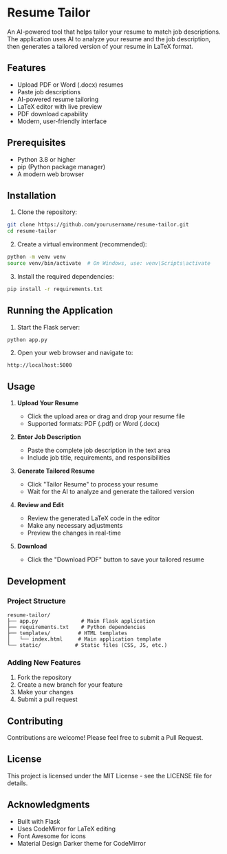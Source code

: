 # Resume Tailor

An AI-powered tool that helps tailor your resume to match job descriptions. The application uses AI to analyze your resume and the job description, then generates a tailored version of your resume in LaTeX format.

## Features

- Upload PDF or Word (.docx) resumes
- Paste job descriptions
- AI-powered resume tailoring
- LaTeX editor with live preview
- PDF download capability
- Modern, user-friendly interface

## Prerequisites

- Python 3.8 or higher
- pip (Python package manager)
- A modern web browser

## Installation

1. Clone the repository:
```bash
git clone https://github.com/yourusername/resume-tailor.git
cd resume-tailor
```

2. Create a virtual environment (recommended):
```bash
python -m venv venv
source venv/bin/activate  # On Windows, use: venv\Scripts\activate
```

3. Install the required dependencies:
```bash
pip install -r requirements.txt
```

## Running the Application

1. Start the Flask server:
```bash
python app.py
```

2. Open your web browser and navigate to:
```
http://localhost:5000
```

## Usage

1. **Upload Your Resume**
   - Click the upload area or drag and drop your resume file
   - Supported formats: PDF (.pdf) or Word (.docx)

2. **Enter Job Description**
   - Paste the complete job description in the text area
   - Include job title, requirements, and responsibilities

3. **Generate Tailored Resume**
   - Click "Tailor Resume" to process your resume
   - Wait for the AI to analyze and generate the tailored version

4. **Review and Edit**
   - Review the generated LaTeX code in the editor
   - Make any necessary adjustments
   - Preview the changes in real-time

5. **Download**
   - Click the "Download PDF" button to save your tailored resume

## Development

### Project Structure
```
resume-tailor/
├── app.py              # Main Flask application
├── requirements.txt    # Python dependencies
├── templates/         # HTML templates
│   └── index.html     # Main application template
└── static/           # Static files (CSS, JS, etc.)
```

### Adding New Features

1. Fork the repository
2. Create a new branch for your feature
3. Make your changes
4. Submit a pull request

## Contributing

Contributions are welcome! Please feel free to submit a Pull Request.

## License

This project is licensed under the MIT License - see the LICENSE file for details.

## Acknowledgments

- Built with Flask
- Uses CodeMirror for LaTeX editing
- Font Awesome for icons
- Material Design Darker theme for CodeMirror 
